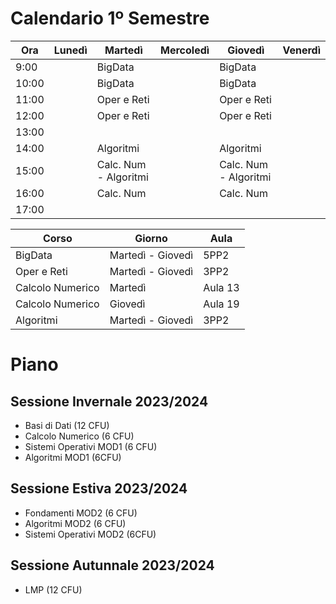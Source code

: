 # Calendario 1º Semestre 
| Ora   | Lunedì | Martedì               | Mercoledì | Giovedì               | Venerdì |
| ----- | ------ | --------------------- | --------- | --------------------- | ------- |
| 9:00  |        | BigData               |           | BigData               |         |
| 10:00 |        | BigData               |           | BigData               |         |
| 11:00 |        | Oper e Reti           |           | Oper e Reti           |         |
| 12:00 |        | Oper e Reti           |           | Oper e Reti           |         |
| 13:00 |        |                       |           |                       |         |
| 14:00 |        | Algoritmi             |           | Algoritmi             |         |
| 15:00 |        | Calc. Num - Algoritmi |           | Calc. Num - Algoritmi |         |
| 16:00 |        | Calc. Num             |           | Calc. Num             |         |
| 17:00 |        |                       |           |                       |         |

| Corso            | Giorno            | Aula    |
| ---------------- | ----------------- | ------- |
| BigData          | Martedì - Giovedì | 5PP2    |
| Oper e Reti      | Martedì - Giovedì | 3PP2    |
| Calcolo Numerico | Martedì           | Aula 13 |
| Calcolo Numerico | Giovedì           | Aula 19 |
| Algoritmi        | Martedì - Giovedì | 3PP2    |
# Piano
## Sessione Invernale 2023/2024

- Basi di Dati (12 CFU)
- Calcolo Numerico (6 CFU)
- Sistemi Operativi MOD1 (6 CFU)
- Algoritmi MOD1 (6CFU)

## Sessione Estiva 2023/2024

- Fondamenti MOD2 (6 CFU)
- Algoritmi MOD2 (6 CFU)
- Sistemi Operativi MOD2 (6CFU)

## Sessione Autunnale 2023/2024

- LMP (12 CFU)
